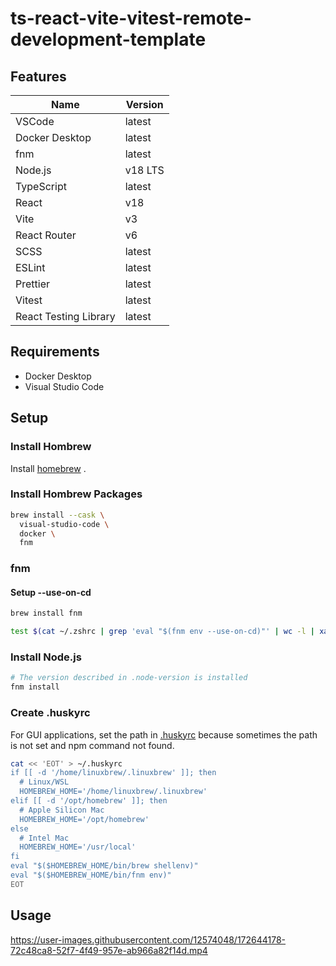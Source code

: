 # ts-react-vite-vitest-remote-development-template

## Features

| Name                  | Version |
| --------------------- | ------- |
| VSCode                | latest  |
| Docker Desktop        | latest  |
| fnm                   | latest  |
| Node.js               | v18 LTS |
| TypeScript            | latest  |
| React                 | v18     |
| Vite                  | v3      |
| React Router          | v6      |
| SCSS                  | latest  |
| ESLint                | latest  |
| Prettier              | latest  |
| Vitest                | latest  |
| React Testing Library | latest  |

## Requirements

- Docker Desktop
- Visual Studio Code

## Setup

### Install Hombrew

Install [homebrew](https://brew.sh/) .

### Install Hombrew Packages

```sh
brew install --cask \
  visual-studio-code \
  docker \
  fnm
```

### fnm

#### Setup --use-on-cd

```sh
brew install fnm

test $(cat ~/.zshrc | grep 'eval "$(fnm env --use-on-cd)"' | wc -l | xargs) -eq 0 && echo 'eval "$(fnm env --use-on-cd)"' >> ~/.zshrc
```

### Install Node.js

```sh
# The version described in .node-version is installed
fnm install
```

### Create .huskyrc

For GUI applications, set the path in [.huskyrc](https://typicode.github.io/husky/#/?id=command-not-found) because sometimes the path is not set and npm command not found.

```sh
cat << 'EOT' > ~/.huskyrc
if [[ -d '/home/linuxbrew/.linuxbrew' ]]; then
  # Linux/WSL
  HOMEBREW_HOME='/home/linuxbrew/.linuxbrew'
elif [[ -d '/opt/homebrew' ]]; then
  # Apple Silicon Mac
  HOMEBREW_HOME='/opt/homebrew'
else
  # Intel Mac
  HOMEBREW_HOME='/usr/local'
fi
eval "$($HOMEBREW_HOME/bin/brew shellenv)"
eval "$($HOMEBREW_HOME/bin/fnm env)"
EOT
```

## Usage

https://user-images.githubusercontent.com/12574048/172644178-72c48ca8-52f7-4f49-957e-ab966a82f14d.mp4
